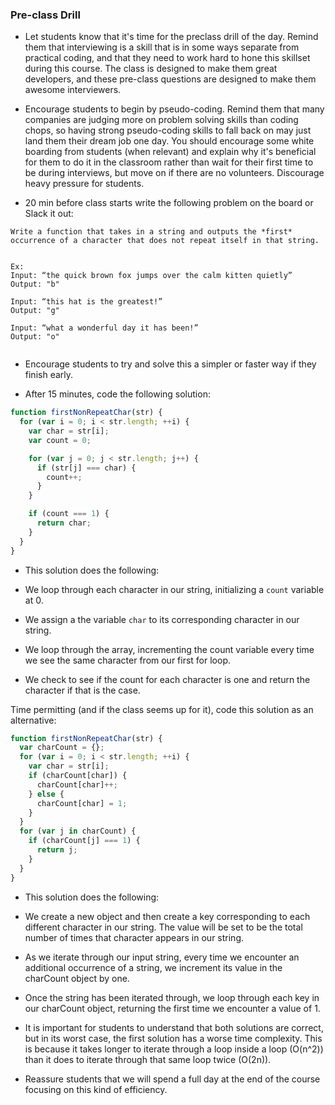 ### Pre-class Drill

- Let students know that it's time for the preclass drill of the day. Remind them that interviewing is a skill that is in some ways separate from practical coding, and that they need to work hard to hone this skillset during this course. The class is designed to make them great developers, and these pre-class questions are designed to make them awesome interviewers.

- Encourage students to begin by pseudo-coding. Remind them that many companies are judging more on problem solving skills than coding chops, so having strong pseudo-coding skills to fall back on may just land them their dream job one day. You should encourage some white boarding from students (when relevant) and explain why it's beneficial for them to do it in the classroom rather than wait for their first time to be during interviews, but move on if there are no volunteers. Discourage heavy pressure for students.

- 20 min before class starts write the following problem on the board or Slack it out:

```
Write a function that takes in a string and outputs the *first* occurrence of a character that does not repeat itself in that string.


Ex:
Input: “the quick brown fox jumps over the calm kitten quietly”
Output: "b"

Input: “this hat is the greatest!”
Output: "g"

Input: “what a wonderful day it has been!”
Output: "o"


```

- Encourage students to try and solve this a simpler or faster way if they finish early.

- After 15 minutes, code the following solution:

```js
function firstNonRepeatChar(str) {
  for (var i = 0; i < str.length; ++i) {
    var char = str[i];
    var count = 0;

    for (var j = 0; j < str.length; j++) {
      if (str[j] === char) {
        count++;
      }
    }

    if (count === 1) {
      return char;
    }
  }
}
```

- This solution does the following:

- We loop through each character in our string, initializing a `count` variable at 0.

- We assign a the variable `char` to its corresponding character in our string.

- We loop through the array, incrementing the count variable every time we see the same character from our first for loop.

- We check to see if the count for each character is one and return the character if that is the case.

Time permitting (and if the class seems up for it), code this solution as an alternative:

```js
function firstNonRepeatChar(str) {
  var charCount = {};
  for (var i = 0; i < str.length; ++i) {
    var char = str[i];
    if (charCount[char]) {
      charCount[char]++;
    } else {
      charCount[char] = 1;
    }
  }
  for (var j in charCount) {
    if (charCount[j] === 1) {
      return j;
    }
  }
}
```

- This solution does the following:

- We create a new object and then create a key corresponding to each different character in our string. The value will be set to be the total number of times that character appears in our string.

- As we iterate through our input string, every time we encounter an additional occurrence of a string, we increment its value in the charCount object by one.

- Once the string has been iterated through, we loop through each key in our charCount object, returning the first time we encounter a value of 1.

- It is important for students to understand that both solutions are correct, but in its worst case, the first solution has a worse time complexity. This is because it takes longer to iterate through a loop inside a loop (O(n^2)) than it does to iterate through that same loop twice (O(2n)).

- Reassure students that we will spend a full day at the end of the course focusing on this kind of efficiency.
